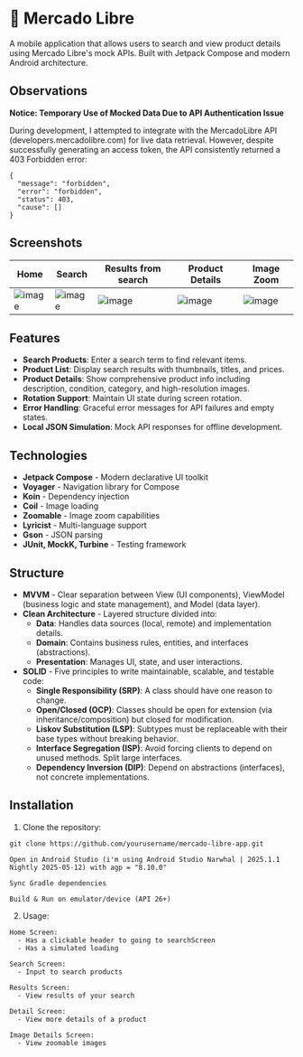 # 🛒 Mercado Libre

A mobile application that allows users to search and view product details using Mercado Libre's mock APIs. Built with Jetpack Compose and modern Android architecture.

## Observations
**Notice: Temporary Use of Mocked Data Due to API Authentication Issue**

During development, I attempted to integrate with the MercadoLibre API (developers.mercadolibre.com) for live data retrieval. However, despite successfully generating an access token, the API consistently returned a 403 Forbidden error:
```
{  
  "message": "forbidden",  
  "error": "forbidden",  
  "status": 403,  
  "cause": []  
}  
```

## Screenshots



| Home | Search | Results from search | Product Details | Image Zoom |
|--------|--------|--------|--------|--------|
| ![image](https://github.com/user-attachments/assets/12dd387b-1b4c-494a-9dac-0fcc4aa4825c) | ![image](https://github.com/user-attachments/assets/6904a0fb-2c1b-4eed-8fc3-1349e3e514aa) | ![image](https://github.com/user-attachments/assets/d569a7ad-0a02-48d9-af68-293faa512370) | ![image](https://github.com/user-attachments/assets/69d4550a-d291-4192-baae-67fb274f7a76) | ![image](https://github.com/user-attachments/assets/dcf7e28a-1731-4d98-a2c6-f58efe51a95b) |


## Features
- **Search Products**: Enter a search term to find relevant items.
- **Product List**: Display search results with thumbnails, titles, and prices.
- **Product Details**: Show comprehensive product info including description, condition, category, and high-resolution images.
- **Rotation Support**: Maintain UI state during screen rotation.
- **Error Handling**: Graceful error messages for API failures and empty states.
- **Local JSON Simulation**: Mock API responses for offline development.

## Technologies
- **Jetpack Compose** - Modern declarative UI toolkit
- **Voyager** - Navigation library for Compose
- **Koin** - Dependency injection
- **Coil** - Image loading
- **Zoomable** - Image zoom capabilities
- **Lyricist** - Multi-language support
- **Gson** - JSON parsing
- **JUnit, MockK, Turbine** - Testing framework

## Structure
- **MVVM** - Clear separation between View (UI components), ViewModel (business logic and state management), and Model (data layer).
- **Clean Architecture** - Layered structure divided into:
  - **Data**: Handles data sources (local, remote) and implementation details.
  - **Domain**: Contains business rules, entities, and interfaces (abstractions).
  - **Presentation**: Manages UI, state, and user interactions.
- **SOLID** - Five principles to write maintainable, scalable, and testable code:
  - **Single Responsibility (SRP)**: A class should have one reason to change.
  - **Open/Closed (OCP)**: Classes should be open for extension (via inheritance/composition) but closed for modification.
  - **Liskov Substitution (LSP)**: Subtypes must be replaceable with their base types without breaking behavior.
  - **Interface Segregation (ISP)**: Avoid forcing clients to depend on unused methods. Split large interfaces.
  - **Dependency Inversion (DIP)**: Depend on abstractions (interfaces), not concrete implementations.

## Installation
1. Clone the repository:
```
git clone https://github.com/yourusername/mercado-libre-app.git

Open in Android Studio (i'm using Android Studio Narwhal | 2025.1.1 Nightly 2025-05-12) with agp = "8.10.0"

Sync Gradle dependencies

Build & Run on emulator/device (API 26+)
```
2. Usage:
```
Home Screen:
  - Has a clickable header to going to searchScreen
  - Has a simulated loading

Search Screen:
  - Input to search products

Results Screen:
  - View results of your search

Detail Screen:
  - View more details of a product

Image Details Screen:
  - View zoomable images
  
```
